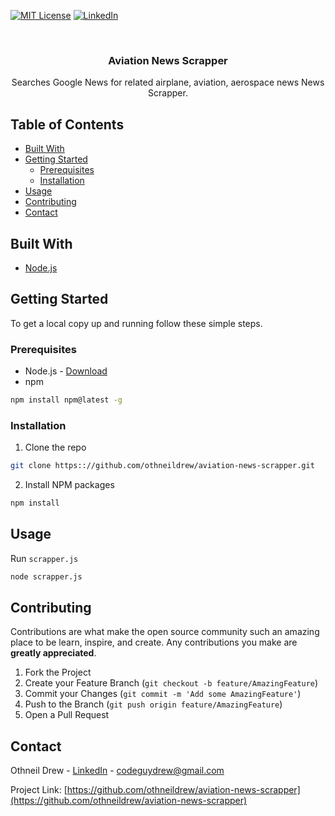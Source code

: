 <!-- PROJECT SHIELDS -->
[![MIT License][license-shield]][license-url]
[![LinkedIn][linkedin-shield]][linkedin-url]



<br />
<p align="center">
  <h3 align="center">Aviation News Scrapper</h3>

  <p align="center">
    Searches Google News for related airplane, aviation, aerospace news News Scrapper.
</p>



<!-- TABLE OF CONTENTS -->
## Table of Contents

* [Built With](#built-with)
* [Getting Started](#getting-started)
  * [Prerequisites](#prerequisites)
  * [Installation](#installation)
* [Usage](#usage)
* [Contributing](#contributing)
* [Contact](#contact)



<!-- BUILT WITH -->
## Built With

* [Node.js](https://nodejs.org)



<!-- GETTING STARTED -->
## Getting Started

To get a local copy up and running follow these simple steps.

### Prerequisites

* Node.js - [Download](https://nodejs.org)
* npm
```sh
npm install npm@latest -g
```

### Installation

1. Clone the repo
  ```sh
  git clone https:://github.com/othneildrew/aviation-news-scrapper.git
  ```
2. Install NPM packages
  ```sh
  npm install
  ```


<!-- USAGE EXAMPLES -->
## Usage

Run `scrapper.js`
  ```sh
  node scrapper.js
  ```



<!-- CONTRIBUTING -->
## Contributing

Contributions are what make the open source community such an amazing place to be learn, inspire, and create. Any contributions you make are **greatly appreciated**.

1. Fork the Project
2. Create your Feature Branch (`git checkout -b feature/AmazingFeature`)
3. Commit your Changes (`git commit -m 'Add some AmazingFeature'`)
4. Push to the Branch (`git push origin feature/AmazingFeature`)
5. Open a Pull Request



<!-- CONTACT -->
## Contact

Othneil Drew - [LinkedIn](https://linkedin.com/in/othneildrew) - codeguydrew@gmail.com

Project Link: [https://github.com/othneildrew/aviation-news-scrapper](https://github.com/othneildrew/aviation-news-scrapper)









<!-- MARKDOWN LINKS & IMAGES -->
[license-shield]: https://img.shields.io/badge/license-MIT-blue.svg?style=flat-square
[license-url]: https://choosealicense.com/licenses/mit
[linkedin-shield]: https://img.shields.io/badge/-LinkedIn-black.svg?style=flat-square&logo=linkedin&colorB=555
[linkedin-url]: https://linkedin.com/in/othneildrew
